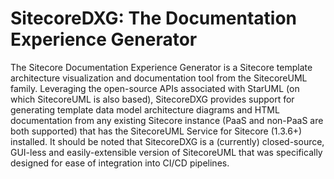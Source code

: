 # SitecoreDXG: The Documentation Experience Generator

The Sitecore Documentation Experience Generator is a Sitecore template architecture visualization and documentation tool from the SitecoreUML family. Leveraging the open-source APIs associated with StarUML \(on which SitecoreUML is also based\), SitecoreDXG provides support for generating template data model architecture diagrams and HTML documentation from any existing Sitecore instance \(PaaS and non-PaaS are both supported\) that has the SitecoreUML Service for Sitecore \(1.3.6+\) installed. It should be noted that SitecoreDXG is a \(currently\) closed-source, GUI-less and easily-extensible version of SitecoreUML that was specifically designed for ease of integration into CI/CD pipelines.

